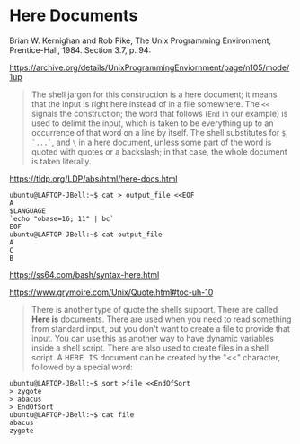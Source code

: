 # Here Documents

Brian W. Kernighan and Rob Pike, The Unix Programming Environment, Prentice-Hall, 1984. Section 3.7, p. 94:

<https://archive.org/details/UnixProgrammingEnviornment/page/n105/mode/1up>

> The shell jargon for this construction is a here document; it means that the input is right here instead of in a file somewhere.
> The `<<` signals the construction; the word that follows (`End` in our example) is used to delimit the input, which is taken to be
> everything up to an occurrence of that word on a line by itself. The shell substitutes for `$`, `` `...` ``, and `\` in a here document,
> unless some part of the word is quoted with quotes or a backslash; in that case, the whole document is taken literally.

https://tldp.org/LDP/abs/html/here-docs.html

```console
ubuntu@LAPTOP-JBell:~$ cat > output_file <<EOF
A
$LANGUAGE
`echo "obase=16; 11" | bc`
EOF
ubuntu@LAPTOP-JBell:~$ cat output_file
A
C
B
```

<https://ss64.com/bash/syntax-here.html>



<https://www.grymoire.com/Unix/Quote.html#toc-uh-10>

> There is another type of quote the shells support. There are called **Here is** documents. There are used when you need to read something from standard input, but you don't want to create a file to provide that input. You can use this as another way to have dynamic variables inside a shell script. There are also used to create files in a shell script. A <tt>HERE IS</tt> document can be created by the "<<" character, followed by a special word:

```console
ubuntu@LAPTOP-JBell:~$ sort >file <<EndOfSort
> zygote
> abacus
> EndOfSort
ubuntu@LAPTOP-JBell:~$ cat file
abacus
zygote
```
